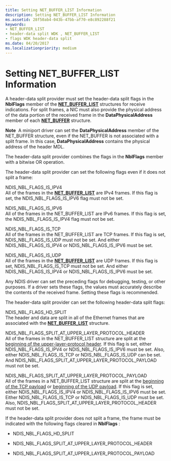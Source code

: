 ```yaml
---
title: Setting NET_BUFFER_LIST Information
description: Setting NET_BUFFER_LIST Information
ms.assetid: 28f50ab4-043b-47bb-af70-e8c892288f21
keywords:
- NET_BUFFER_LIST
- header-data split WDK , NET_BUFFER_LIST
- flags WDK header-data split
ms.date: 04/20/2017
ms.localizationpriority: medium
---
```


# Setting NET\_BUFFER\_LIST Information





A header-data split provider must set the header-data split flags in the **NblFlags** member of the [**NET\_BUFFER\_LIST**](https://docs.microsoft.com/windows-hardware/drivers/ddi/content/ndis/ns-ndis-_net_buffer_list) structures for receive indications. For split frames, a NIC must also provide the physical address of the data portion of the received frame in the **DataPhysicalAddress** member of each [**NET\_BUFFER**](https://docs.microsoft.com/windows-hardware/drivers/ddi/content/ndis/ns-ndis-_net_buffer) structure.

**Note**  A miniport driver can set the **DataPhysicalAddress** member of the NET\_BUFFER structure, even if the NET\_BUFFER is not associated with a split frame. In this case, **DataPhysicalAddress** contains the physical address of the header MDL.

 

The header-data split provider combines the flags in the **NblFlags** member with a bitwise OR operation.

The header-data split provider can set the following flags even if it does not split a frame:

<a href="" id="ndis-nbl-flags-is-ipv4"></a>NDIS\_NBL\_FLAGS\_IS\_IPV4  
All of the frames in the [**NET\_BUFFER\_LIST**](https://docs.microsoft.com/windows-hardware/drivers/ddi/content/ndis/ns-ndis-_net_buffer_list) are IPv4 frames. If this flag is set, the NDIS\_NBL\_FLAGS\_IS\_IPV6 flag must not be set.

<a href="" id="ndis-nbl-flags-is-ipv6"></a>NDIS\_NBL\_FLAGS\_IS\_IPV6  
All of the frames in the NET\_BUFFER\_LIST are IPv6 frames. If this flag is set, the NDIS\_NBL\_FLAGS\_IS\_IPV4 flag must not be set.

<a href="" id="ndis-nbl-flags-is-tcp"></a>NDIS\_NBL\_FLAGS\_IS\_TCP  
All of the frames in the NET\_BUFFER\_LIST are TCP frames. If this flag is set, NDIS\_NBL\_FLAGS\_IS\_UDP must not be set. And either NDIS\_NBL\_FLAGS\_IS\_IPV4 or NDIS\_NBL\_FLAGS\_IS\_IPV6 must be set.

<a href="" id="ndis-nbl-flags-is-udp"></a>NDIS\_NBL\_FLAGS\_IS\_UDP  
All of the frames in the [**NET\_BUFFER\_LIST**](https://docs.microsoft.com/windows-hardware/drivers/ddi/content/ndis/ns-ndis-_net_buffer_list) are UDP frames. If this flag is set, NDIS\_NBL\_FLAGS\_IS\_TCP must not be set. And either NDIS\_NBL\_FLAGS\_IS\_IPV4 or NDIS\_NBL\_FLAGS\_IS\_IPV6 must be set.

Any NDIS driver can set the preceding flags for debugging, testing, or other purposes. If a driver sets these flags, the values must accurately describe the contents of the received frame. Setting these flags is recommended.

The header-data split provider can set the following header-data split flags:

<a href="" id="ndis-nbl-flags-hd-split"></a>NDIS\_NBL\_FLAGS\_HD\_SPLIT  
The header and data are split in all of the Ethernet frames that are associated with the [**NET\_BUFFER\_LIST**](https://docs.microsoft.com/windows-hardware/drivers/ddi/content/ndis/ns-ndis-_net_buffer_list) structure.

<a href="" id="ndis-nbl-flags-split-at-upper-layer-protocol-header"></a>NDIS\_NBL\_FLAGS\_SPLIT\_AT\_UPPER\_LAYER\_PROTOCOL\_HEADER  
All of the frames in the NET\_BUFFER\_LIST structure are split at the [beginning of the upper-layer-protocol header](splitting-frames-at-the-beginning-of-the-upper-layer-protocol-headers.md). If this flag is set, either NDIS\_NBL\_FLAGS\_IS\_IPV4 or NDIS\_NBL\_FLAGS\_IS\_IPV6 must be set. Also, either NDIS\_NBL\_FLAGS\_IS\_TCP or NDIS\_NBL\_FLAGS\_IS\_UDP can be set. And NDIS\_NBL\_FLAGS\_SPLIT\_AT\_UPPER\_LAYER\_PROTOCOL\_PAYLOAD must not be set.

<a href="" id="ndis-nbl-flags-split-at-upper-layer-protocol-payload"></a>NDIS\_NBL\_FLAGS\_SPLIT\_AT\_UPPER\_LAYER\_PROTOCOL\_PAYLOAD  
All of the frames in a NET\_BUFFER\_LIST structure are split at the [beginning of the TCP payload](splitting-frames-at-the-tcp-payload.md) or [beginning of the UDP payload](splitting-frames-at-the-udp-payload.md). If this flag is set, either NDIS\_NBL\_FLAGS\_IS\_IPV4 or NDIS\_NBL\_FLAGS\_IS\_IPV6 must be set. Either NDIS\_NBL\_FLAGS\_IS\_TCP or NDIS\_NBL\_FLAGS\_IS\_UDP must be set. Also, NDIS\_NBL\_FLAGS\_SPLIT\_AT\_UPPER\_LAYER\_PROTOCOL\_HEADER must not be set.

If the header-data split provider does not split a frame, the frame must be indicated with the following flags cleared in **NblFlags** :

-   NDIS\_NBL\_FLAGS\_HD\_SPLIT

-   NDIS\_NBL\_FLAGS\_SPLIT\_AT\_UPPER\_LAYER\_PROTOCOL\_HEADER

-   NDIS\_NBL\_FLAGS\_SPLIT\_AT\_UPPER\_LAYER\_PROTOCOL\_PAYLOAD

 

 





